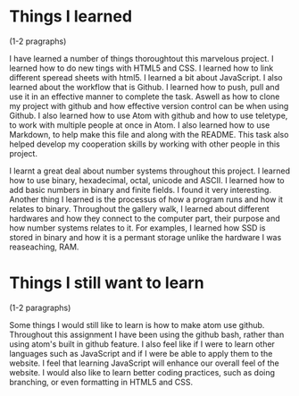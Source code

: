 # Things I learned
(1-2 pragraphs)

I have learned a number of things thoroughtout this marvelous project. I learned how to do new tings with HTML5 and CSS. I learned how to link different speread sheets with html5. I learned a bit about JavaScript. I also learned about the workflow that is Github. I learned how to push, pull and use it in an effective manner to complete the task. Aswell as how to clone my project with github and how effective version control can be when using Github. I also learned how to use Atom with github and how to use teletype, to work with multiple people at once in Atom. I also learned how to use Markdown, to help make this file and along with the README. This task also helped develop my cooperation skills by working with other people in this project. 
  
I learnt a great deal about number systems throughout this project. I learned how to use binary, hexadecimal, octal, unicode and ASCII. I learned how to add basic numbers in binary and finite fields. I found it very interesting. Another thing I learned is the processus of how a program runs and how it relates to binary. Throughout the gallery walk, I learned about different hardwares and how they connect to the computer part, their purpose and how number systems relates to it. For examples, I learned how SSD is stored in binary and how it is a permant storage unlike the hardware I was reaseaching, RAM. 

# Things I still want to learn
(1-2 paragraphs)

Some things I would still like to learn is how to make atom use github. Throughout this assignment I have been using the github bash, rather than using atom's built in github feature. I also feel like if I were to learn other languages such as JavaScript and if I were be able to apply them to the website. I feel that learning JavaScript will enhance our overall feel of the website. I would also like to learn better coding practices, such as doing branching, or even formatting in HTML5 and CSS. 
